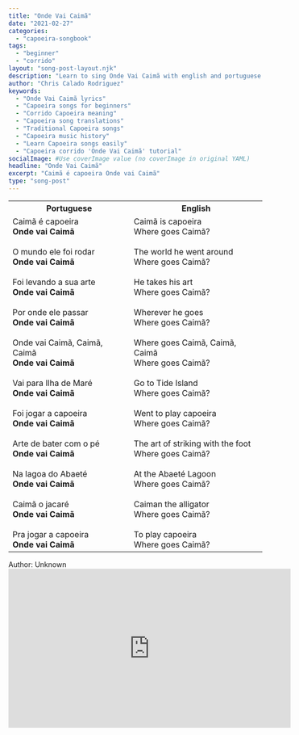 ```yaml
---
title: "Onde Vai Caimã"
date: "2021-02-27"
categories:
  - "capoeira-songbook"
tags:
  - "beginner"
  - "corrido"
layout: "song-post-layout.njk"
description: "Learn to sing Onde Vai Caimã with english and portuguese translations along with a video to help you learn."
author: "Chris Calado Rodriguez"
keywords:
  - "Onde Vai Caimã lyrics"
  - "Capoeira songs for beginners"
  - "Corrido Capoeira meaning"
  - "Capoeira song translations"
  - "Traditional Capoeira songs"
  - "Capoeira music history"
  - "Learn Capoeira songs easily"
  - "Capoeira corrido 'Onde Vai Caimã' tutorial"
socialImage: #Use coverImage value (no coverImage in original YAML)
headline: "Onde Vai Caimã"
excerpt: "Caimã é capoeira Onde vai Caimã"
type: "song-post"
---
```


<table class="capoeira-table">
    <tr class="header-row">
        <th>Portuguese</th>
        <th>English</th>
    </tr>
    <tr>
        <td>Caimã é capoeira<br><strong>Onde vai Caimã</strong><br><br>O mundo ele foi rodar<br><strong>Onde vai Caimã</strong><br><br>Foi levando a sua arte<br><strong>Onde vai Caimã</strong><br><br>Por onde ele passar<br><strong>Onde vai Caimã</strong><br><br>Onde vai Caimã, Caimã, Caimã<br><strong>Onde vai Caimã</strong><br><br>Vai para Ilha de Maré<br><strong>Onde vai Caimã</strong><br><br>Foi jogar a capoeira<br><strong>Onde vai Caimã</strong><br><br>Arte de bater com o pé<br><strong>Onde vai Caimã</strong><br><br>Na lagoa do Abaeté<br><strong>Onde vai Caimã</strong><br><br>Caimã o jacaré<br><strong>Onde vai Caimã</strong><br><br>Pra jogar a capoeira<br><strong>Onde vai Caimã</strong></td>
        <td>Caimã is capoeira<br>Where goes Caimã?<br><br>The world he went around<br>Where goes Caimã?<br><br>He takes his art<br>Where goes Caimã?<br><br>Wherever he goes<br>Where goes Caimã?<br><br>Where goes Caimã, Caimã, Caimã<br>Where goes Caimã?<br><br>Go to Tide Island<br>Where goes Caimã?<br><br>Went to play capoeira<br>Where goes Caimã?<br><br>The art of striking with the foot<br>Where goes Caimã?<br><br>At the Abaeté Lagoon<br>Where goes Caimã?<br><br>Caiman the alligator<br>Where goes Caimã?<br><br>To play capoeira<br>Where goes Caimã?</td>
    </tr>
</table>
<figcaption>
Author: Unknown
</figcaption>

<iframe width="560" height="315" src="https://www.youtube.com/embed/fiveJ2PUSBU" title="YouTube video player" frameborder="0" allow="accelerometer; autoplay; clipboard-write; encrypted-media; gyroscope; picture-in-picture" allowfullscreen></iframe>